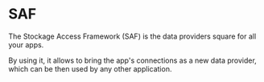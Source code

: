 # SAF

The Stockage Access Framework (SAF) is the data providers square for all your apps.

By using it, it allows to bring the app's connections as a new data provider, which can be then used
by any other application.